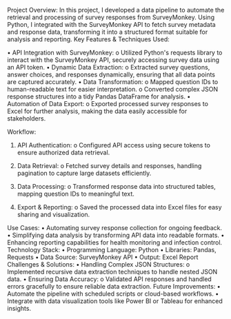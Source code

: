 Project Overview:
In this project, I developed a data pipeline to automate the retrieval and processing of survey responses from SurveyMonkey. Using Python, I integrated with the SurveyMonkey API to fetch survey metadata and response data, transforming it into a structured format suitable for analysis and reporting.
Key Features & Techniques Used:

•	API Integration with SurveyMonkey:
  o	Utilized Python's requests library to interact with the SurveyMonkey API, securely accessing survey data using an API token.
•	Dynamic Data Extraction:
  o	Extracted survey questions, answer choices, and responses dynamically, ensuring that all data points are captured accurately.
•	Data Transformation:
  o	Mapped question IDs to human-readable text for easier interpretation.
  o	Converted complex JSON response structures into a tidy Pandas DataFrame for analysis.
•	Automation of Data Export:
  o	Exported processed survey responses to Excel for further analysis, making the data easily accessible for stakeholders.

Workflow:
  1.	API Authentication:
    o Configured API access using secure tokens to ensure authorized data retrieval.

  3.	Data Retrieval:
    o	Fetched survey details and responses, handling pagination to capture large datasets efficiently.
  
  4.	Data Processing:
    o	Transformed response data into structured tables, mapping question IDs to meaningful text.
  
  5.	Export & Reporting:
    o	Saved the processed data into Excel files for easy sharing and visualization.

Use Cases:
  •	Automating survey response collection for ongoing feedback.
  •	Simplifying data analysis by transforming API data into readable formats.
  •	Enhancing reporting capabilities for health monitoring and infection control.
Technology Stack:
  •	Programming Language: Python
  •	Libraries: Pandas, Requests
  •	Data Source: SurveyMonkey API
  •	Output: Excel Report
Challenges & Solutions:
  •	Handling Complex JSON Structures:
    o	Implemented recursive data extraction techniques to handle nested JSON data.
  •	Ensuring Data Accuracy:
    o	Validated API responses and handled errors gracefully to ensure reliable data extraction.
Future Improvements:
  •	Automate the pipeline with scheduled scripts or cloud-based workflows.
  •	Integrate with data visualization tools like Power BI or Tableau for enhanced insights.
